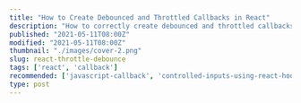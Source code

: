 ```yaml
---
title: "How to Create Debounced and Throttled Callbacks in React"
description: "How to correctly create debounced and throttled callbacks in React using useMemo() hook."
published: "2021-05-11T08:00Z"
modified: "2021-05-11T08:00Z"
thumbnail: "./images/cover-2.png"
slug: react-throttle-debounce
tags: ['react', 'callback']
recommended: ['javascript-callback', 'controlled-inputs-using-react-hooks']
type: post
---
```


